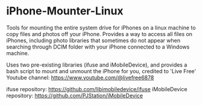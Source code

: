 # iPhone-Mounter-Linux
Tools for mounting the entire system drive for iPhones on a linux machine to copy files and photos off your iPhone. Provides a way to access all files on iPhones, including photo libraries that sometimes do not appear when searching through DCIM folder with your iPhone connected to a Windows machine.

Uses two pre-existing libraries (ifuse and iMobileDevice), and provides a bash script to mount and unmount the iPhone for you, credited to 'Live Free' Youtube channel: https://www.youtube.com/@livefree6878

ifuse repository: https://github.com/libimobiledevice/ifuse
iMobileDevice repository: https://github.com/PJStation/iMobileDevice
